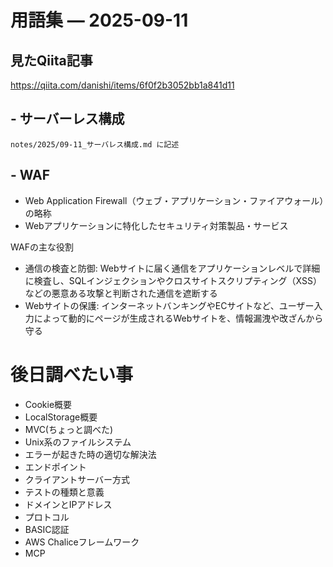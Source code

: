 # 用語集 — 2025-09-11

## 見たQiita記事
https://qiita.com/danishi/items/6f0f2b3052bb1a841d11

## - サーバーレス構成
    notes/2025/09-11_サーバレス構成.md に記述

## - WAF
- Web Application Firewall（ウェブ・アプリケーション・ファイアウォール）の略称
- Webアプリケーションに特化したセキュリティ対策製品・サービス

WAFの主な役割
- 通信の検査と防御:
Webサイトに届く通信をアプリケーションレベルで詳細に検査し、SQLインジェクションやクロスサイトスクリプティング（XSS）などの悪意ある攻撃と判断された通信を遮断する
- Webサイトの保護:
インターネットバンキングやECサイトなど、ユーザー入力によって動的にページが生成されるWebサイトを、情報漏洩や改ざんから守る


 
# 後日調べたい事
- Cookie概要
- LocalStorage概要
- MVC(ちょっと調べた)
- Unix系のファイルシステム
- エラーが起きた時の適切な解決法
- エンドポイント
- クライアントサーバー方式
- テストの種類と意義
- ドメインとIPアドレス
- プロトコル
- BASIC認証
- AWS Chaliceフレームワーク
- MCP
